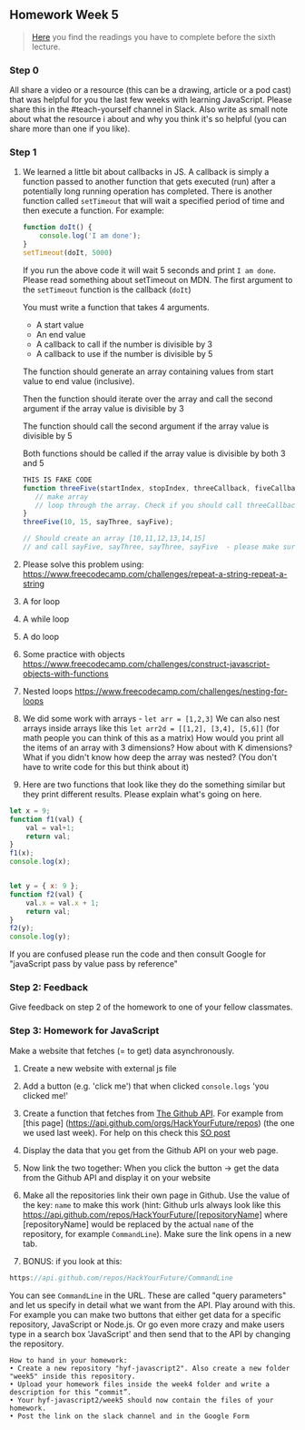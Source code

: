 ## Homework Week 5

>[Here](/Week5/README.md) you find the readings you have to complete before the sixth lecture.

### Step 0
All share a video or a resource (this can be a drawing, article or a pod cast) that was helpful for you the last few weeks with learning JavaScript. Please share this in the #teach-yourself channel in Slack. Also write as small note about what the resource i about and why you think it's so helpful (you can share more than one if you like).

### Step 1
1. We learned a little bit about callbacks in JS. A callback is simply a function passed to another function that gets executed (run) after a potentially long running operation has completed. There is another function called `setTimeout` that will wait a specified period of time and then execute a function. For example: 

    ```js
    function doIt() {
        console.log('I am done');
    }
    setTimeout(doIt, 5000)
    ```
    If you run the above code it will wait 5 seconds and print `I am done`. Please read something about setTimeout on MDN. The first argument to the `setTimeout` function is the callback (`doIt`)

    You must write a function that takes 4 arguments.
    - A start value 
    - An end value
    - A callback to call if the number is divisible by 3 
    - A callback to use if the number is divisible by 5

    The function should generate an array containing values from start value to end value (inclusive). 

    Then the function should iterate over the array and call the second argument if the array value is divisible by 3

    The function should call the second argument if the array value is divisible by 5 

    Both functions should be called if the array value is divisible by both 3 and 5

    ```js
    THIS IS FAKE CODE 
    function threeFive(startIndex, stopIndex, threeCallback, fiveCallback) {
       // make array 
       // loop through the array. Check if you should call threeCallback and/or fiveCallback.
    }
    threeFive(10, 15, sayThree, sayFive);

    // Should create an array [10,11,12,13,14,15]
    // and call sayFive, sayThree, sayThree, sayFive  - please make sure you see why these calls are made before you start coding
    ```


2. Please solve this problem using:
https://www.freecodecamp.com/challenges/repeat-a-string-repeat-a-string
 1. A for loop
 2. A while loop
 3. A do loop

3. Some practice with objects 
https://www.freecodecamp.com/challenges/construct-javascript-objects-with-functions

4. Nested loops 
https://www.freecodecamp.com/challenges/nesting-for-loops

5. We did some work with arrays - `let arr = [1,2,3]`
We can also nest arrays inside arrays like this `let arr2d = [[1,2], [3,4], [5,6]]` (for math people you can think of this as a matrix)
How would you print all the items of an array with 3 dimensions? 
How about with K dimensions? 
What if you didn't know how deep the array was nested? (You don't have to write code for this but think about it)

6. Here are two functions that look like they do the something similar but they print different results. Please explain what's going on here.

```js
let x = 9; 
function f1(val) { 
    val = val+1; 
    return val;
}
f1(x);
console.log(x);


let y = { x: 9 };
function f2(val) {
    val.x = val.x + 1;
    return val;
}
f2(y);
console.log(y);
```
If you are confused please run the code and then consult Google for "javaScript pass by value pass by reference"

### Step 2: Feedback
Give feedback on step 2 of the homework to one of your fellow classmates.

### Step 3: Homework for JavaScript

Make a website that fetches (= to get) data asynchronously.

1) Create a new website with external js file

2) Add a button (e.g. 'click me') that when clicked `console.logs` 'you clicked me!'

3) Create a function that fetches from [The Github API](https://developer.github.com/v3/). For example from [this page] (https://api.github.com/orgs/HackYourFuture/repos) (the one we used last week). For help on this check this [SO post](https://stackoverflow.com/questions/247483/http-get-request-in-javascript)

4) Display the data that you get from the Github API on your web page.

5) Now link the two together: When you click the button -> get the data from the Github API and display it on your website

6) Make all the repositories link their own page in Github. Use the value of the key: `name` to make this work (hint: Github urls always look like this https://api.github.com/repos/HackYourFuture/[repositoryName] where [repositoryName] would be replaced by the actual `name` of the repository, for example `CommandLine`). Make sure the link opens in a new tab.

7) BONUS: if you look at this:

```js
https://api.github.com/repos/HackYourFuture/CommandLine
```

You can see `CommandLine` in the URL. These are called "query parameters" and let us specify in detail what we want from the API. Play around with this. For example you can make two buttons that either get data for a specific repository, JavaScript or Node.js. Or go even more crazy and make users type in a search box 'JavaScript' and then send that to the API by changing the repository.

```
How to hand in your homework:
• Create a new repository "hyf-javascript2". Also create a new folder "week5" inside this repository. 
• Upload your homework files inside the week4 folder and write a description for this “commit”.
• Your hyf-javascript2/week5 should now contain the files of your homework.
• Post the link on the slack channel and in the Google Form
```
